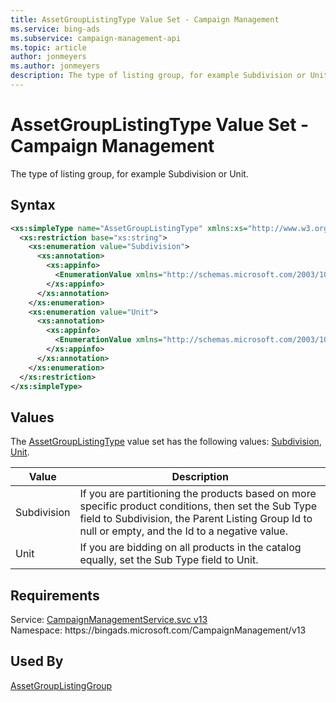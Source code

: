 ```yaml
---
title: AssetGroupListingType Value Set - Campaign Management
ms.service: bing-ads
ms.subservice: campaign-management-api
ms.topic: article
author: jonmeyers
ms.author: jonmeyers
description: The type of listing group, for example Subdivision or Unit.
---
```

# AssetGroupListingType Value Set - Campaign Management
The type of listing group, for example Subdivision or Unit.

## Syntax
```xml
<xs:simpleType name="AssetGroupListingType" xmlns:xs="http://www.w3.org/2001/XMLSchema">
  <xs:restriction base="xs:string">
    <xs:enumeration value="Subdivision">
      <xs:annotation>
        <xs:appinfo>
          <EnumerationValue xmlns="http://schemas.microsoft.com/2003/10/Serialization/">1</EnumerationValue>
        </xs:appinfo>
      </xs:annotation>
    </xs:enumeration>
    <xs:enumeration value="Unit">
      <xs:annotation>
        <xs:appinfo>
          <EnumerationValue xmlns="http://schemas.microsoft.com/2003/10/Serialization/">2</EnumerationValue>
        </xs:appinfo>
      </xs:annotation>
    </xs:enumeration>
  </xs:restriction>
</xs:simpleType>
```

## <a name="values"></a>Values

The [AssetGroupListingType](assetgrouplistingtype.md) value set has the following values: [Subdivision](#subdivision), [Unit](#unit).

|Value|Description|
|-----------|---------------|
|<a name="subdivision"></a>Subdivision|If you are partitioning the products based on more specific product conditions, then set the Sub Type field to Subdivision, the Parent Listing Group Id to null or empty, and the Id to a negative value.|
|<a name="unit"></a>Unit|If you are bidding on all products in the catalog equally, set the Sub Type field to Unit.|

## Requirements
Service: [CampaignManagementService.svc v13](https://campaign.api.bingads.microsoft.com/Api/Advertiser/CampaignManagement/v13/CampaignManagementService.svc)  
Namespace: https\://bingads.microsoft.com/CampaignManagement/v13  

## Used By
[AssetGroupListingGroup](assetgrouplistinggroup.md)  
